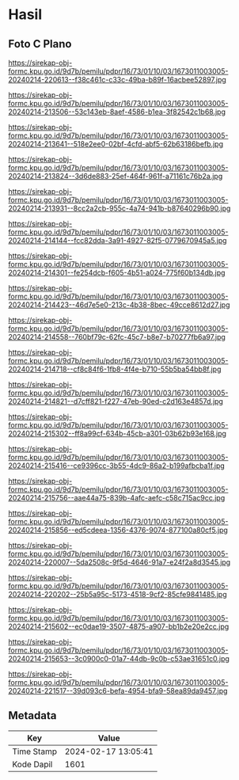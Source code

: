 # Hasil

## Foto C Plano

https://sirekap-obj-formc.kpu.go.id/9d7b/pemilu/pdpr/16/73/01/10/03/1673011003005-20240214-220613--f38c461c-c33c-49ba-b89f-16acbee52897.jpg

https://sirekap-obj-formc.kpu.go.id/9d7b/pemilu/pdpr/16/73/01/10/03/1673011003005-20240214-213506--53c143eb-8aef-4586-b1ea-3f82542c1b68.jpg

https://sirekap-obj-formc.kpu.go.id/9d7b/pemilu/pdpr/16/73/01/10/03/1673011003005-20240214-213641--518e2ee0-02bf-4cfd-abf5-62b63186befb.jpg

https://sirekap-obj-formc.kpu.go.id/9d7b/pemilu/pdpr/16/73/01/10/03/1673011003005-20240214-213824--3d6de883-25ef-464f-961f-a71161c76b2a.jpg

https://sirekap-obj-formc.kpu.go.id/9d7b/pemilu/pdpr/16/73/01/10/03/1673011003005-20240214-213931--8cc2a2cb-955c-4a74-941b-b87640296b90.jpg

https://sirekap-obj-formc.kpu.go.id/9d7b/pemilu/pdpr/16/73/01/10/03/1673011003005-20240214-214144--fcc82dda-3a91-4927-82f5-0779670945a5.jpg

https://sirekap-obj-formc.kpu.go.id/9d7b/pemilu/pdpr/16/73/01/10/03/1673011003005-20240214-214301--fe254dcb-f605-4b51-a024-775f60b134db.jpg

https://sirekap-obj-formc.kpu.go.id/9d7b/pemilu/pdpr/16/73/01/10/03/1673011003005-20240214-214423--46d7e5e0-213c-4b38-8bec-49cce8612d27.jpg

https://sirekap-obj-formc.kpu.go.id/9d7b/pemilu/pdpr/16/73/01/10/03/1673011003005-20240214-214558--760bf79c-62fc-45c7-b8e7-b70277fb6a97.jpg

https://sirekap-obj-formc.kpu.go.id/9d7b/pemilu/pdpr/16/73/01/10/03/1673011003005-20240214-214718--cf8c84f6-1fb8-4f4e-b710-55b5ba54bb8f.jpg

https://sirekap-obj-formc.kpu.go.id/9d7b/pemilu/pdpr/16/73/01/10/03/1673011003005-20240214-214821--d7cff821-f227-47eb-90ed-c2d163e4857d.jpg

https://sirekap-obj-formc.kpu.go.id/9d7b/pemilu/pdpr/16/73/01/10/03/1673011003005-20240214-215302--ff8a99cf-634b-45cb-a301-03b62b93e168.jpg

https://sirekap-obj-formc.kpu.go.id/9d7b/pemilu/pdpr/16/73/01/10/03/1673011003005-20240214-215416--ce9396cc-3b55-4dc9-86a2-b199afbcba1f.jpg

https://sirekap-obj-formc.kpu.go.id/9d7b/pemilu/pdpr/16/73/01/10/03/1673011003005-20240214-215756--aae44a75-839b-4afc-aefc-c58c715ac9cc.jpg

https://sirekap-obj-formc.kpu.go.id/9d7b/pemilu/pdpr/16/73/01/10/03/1673011003005-20240214-215856--ed5cdeea-1356-4376-9074-877100a80cf5.jpg

https://sirekap-obj-formc.kpu.go.id/9d7b/pemilu/pdpr/16/73/01/10/03/1673011003005-20240214-220007--5da2508c-9f5d-4646-91a7-e24f2a8d3545.jpg

https://sirekap-obj-formc.kpu.go.id/9d7b/pemilu/pdpr/16/73/01/10/03/1673011003005-20240214-220202--25b5a95c-5173-4518-9cf2-85cfe9841485.jpg

https://sirekap-obj-formc.kpu.go.id/9d7b/pemilu/pdpr/16/73/01/10/03/1673011003005-20240214-215602--ec0dae19-3507-4875-a907-bb1b2e20e2cc.jpg

https://sirekap-obj-formc.kpu.go.id/9d7b/pemilu/pdpr/16/73/01/10/03/1673011003005-20240214-215653--3c0900c0-01a7-44db-9c0b-c53ae31651c0.jpg

https://sirekap-obj-formc.kpu.go.id/9d7b/pemilu/pdpr/16/73/01/10/03/1673011003005-20240214-221517--39d093c6-befa-4954-bfa9-58ea89da9457.jpg


## Metadata

| Key        | Value               |
| ---------- | ------------------- |
| Time Stamp | 2024-02-17 13:05:41 |
| Kode Dapil | 1601                |



